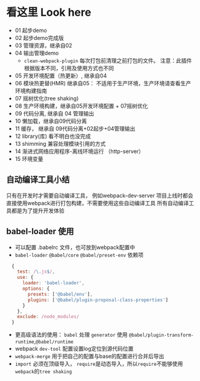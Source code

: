 # 看这里 Look here

- 01 起步demo
- 02 起步demo完成版
- 03 管理资源，继承自02
- 04 输出管理demo
  + `clean-webpack-plugin` 每次打包前清理之前打包的文件。 注意：此插件根据版本不同，引用及使用方式也不同
- 05 开发环境配置（热更新）, 继承自04
- 06 模块热更替(HMR) 继承自05： 不适用于生产环境，生产环境请查看生产环境构建指南
- 07 摇树优化(tree shaking)
- 08 生产环境构建，继承自05开发环境配置 + 07摇树优化
- 09 代码分离, 继承自 04 管理输出
- 10 懒加载，继承自09代码分离
- 11 缓存， 继承自 09代码分离+02起步+04管理输出
- 12 library(库)  看不明白也没完成
- 13 shimming 兼容处理模块引用的方式
- 14 渐进式网络应用程序-离线环境运行 （http-server）
- 15 环境变量


## 自动编译工具小结
 只有在开发时才需要自动编译工具， 例如webpack-dev-server
 项目上线时都会直接使用webpack进行打包构建，不需要使用这些自动编译工具
 所有自动编译工具都是为了提升开发体验

## babel-loader 使用
- 可以配置 .babelrc 文件，也可放到webpack配置中
- `babel-loader` `@babel/core` `@babel/preset-env` 依赖项
```js
  {
    test: /\.js$/,
    use: {
      loader: 'babel-loader',
      options: {
        presets: ['@babel/env'],
        plugins: ['@babel/plugin-proposal-class-properties']
      }
    },
    exclude: /node_modules/
  }
```
- 更高级语法的使用： `babel` 处理 `generator` 使用 `@babel/plugin-transform-runtime`,`@babel/runtime`
- webpack `dev-tool` 配置设置log定位到源代码位置
- `webpack-merge` 用于把自己的配置与base的配置进行合并后导出
- `import` 必须在顶级导入， `require`是动态导入，所以`require`不能够使用`webpack`的`tree shaking`
